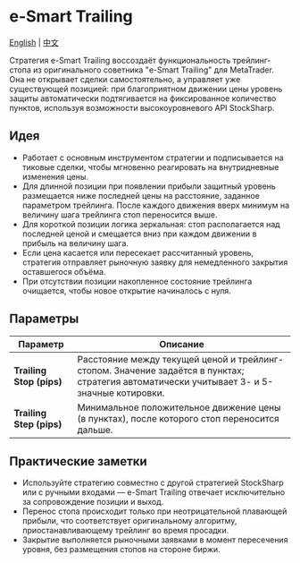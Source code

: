 # e-Smart Trailing
[English](README.md) | [中文](README_cn.md)

Стратегия e-Smart Trailing воссоздаёт функциональность трейлинг-стопа из оригинального советника "e-Smart Trailing" для MetaTrader.
Она не открывает сделки самостоятельно, а управляет уже существующей позицией: при благоприятном движении цены уровень защиты
автоматически подтягивается на фиксированное количество пунктов, используя возможности высокоуровневого API StockSharp.

## Идея

* Работает с основным инструментом стратегии и подписывается на тиковые сделки, чтобы мгновенно реагировать на внутридневные
  изменения цены.
* Для длинной позиции при появлении прибыли защитный уровень размещается ниже последней цены на расстояние, заданное
  параметром трейлинга. После каждого движения вверх минимум на величину шага трейлинга стоп переносится выше.
* Для короткой позиции логика зеркальная: стоп располагается над последней ценой и смещается вниз при каждом движении в прибыль
  на величину шага.
* Если цена касается или пересекает рассчитанный уровень, стратегия отправляет рыночную заявку для немедленного закрытия
  оставшегося объёма.
* При отсутствии позиции накопленное состояние трейлинга очищается, чтобы новое открытие начиналось с нуля.

## Параметры

| Параметр | Описание |
|----------|----------|
| **Trailing Stop (pips)** | Расстояние между текущей ценой и трейлинг-стопом. Значение задаётся в пунктах; стратегия автоматически учитывает 3- и 5-значные котировки. |
| **Trailing Step (pips)** | Минимальное положительное движение цены (в пунктах), после которого стоп переносится дальше. |

## Практические заметки

* Используйте стратегию совместно с другой стратегией StockSharp или с ручными входами — e-Smart Trailing отвечает исключительно
  за сопровождение позиции и выход.
* Перенос стопа происходит только при неотрицательной плавающей прибыли, что соответствует оригинальному алгоритму, приостанавливающему
  трейлинг во время просадки.
* Закрытие выполняется рыночными заявками в момент пересечения уровня, без размещения стопов на стороне биржи.
